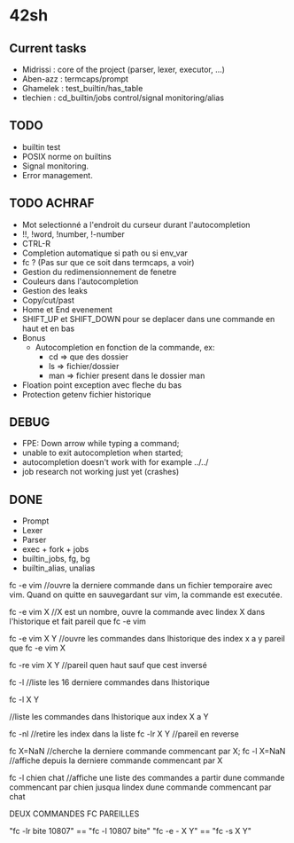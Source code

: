# 42sh

## Current tasks

- Midrissi : core of the project (parser, lexer, executor, ...)
- Aben-azz : termcaps/prompt
- Ghamelek : test_builtin/has_table
- tlechien : cd_builtin/jobs control/signal monitoring/alias

## TODO
- builtin test
- POSIX norme on builtins
- Signal monitoring.
- Error management.

## TODO ACHRAF
- Mot selectionné a l'endroit du curseur durant l'autocompletion
- !!, !word, !number, !-number
- CTRL-R
- Completion automatique si path ou si env_var
- fc ? (Pas sur que ce soit dans termcaps, a voir)
- Gestion du redimensionnement de fenetre
- Couleurs dans l'autocompletion
- Gestion des leaks
- Copy/cut/past
- Home et End evenement
- SHIFT_UP et SHIFT_DOWN pour se deplacer dans une commande en haut et en bas
- Bonus
	- Autocompletion en fonction de la commande, ex:
		- cd => que des dossier
		- ls => fichier/dossier
		- man => fichier present dans le dossier man
- Floation point exception avec fleche du bas
- Protection getenv fichier historique

## DEBUG

- FPE: Down arrow while typing a command;
- unable to exit autocompletion when started;
- autocompletion doesn't work with for example ../../
- job research not working just yet (crashes)

## DONE

- Prompt
- Lexer
- Parser
- exec + fork + jobs
- builtin_jobs, fg, bg
- builtin_alias, unalias

fc -e vim
//ouvre la derniere commande dans un fichier temporaire avec vim. Quand on quitte en sauvegardant sur vim, la commande est executée.

fc -e vim X
//X est un nombre, ouvre la commande avec lindex X dans l'historique et fait pareil que fc -e vim

fc -e vim X Y
//ouvre les commandes dans lhistorique des index x a y pareil que fc -e vim X

fc -re vim X Y
//pareil quen haut sauf que cest inversé

fc -l
//liste les 16 derniere commandes dans lhistorique

fc -l X Y

//liste les commandes dans lhistorique aux index X a Y

fc -nl
//retire les index dans la liste
fc -lr X Y
//pareil en reverse

fc X=NaN
//cherche la derniere commande commencant par X;
fc -l X=NaN
//affiche depuis la derniere commande commencant par X

fc -l chien chat
//affiche une liste des commandes a partir dune commande commencant par chien jusqua lindex dune commande commencant par chat


DEUX COMMANDES FC PAREILLES


"fc -lr bite 10807" == "fc -l 10807 bite"
"fc -e - X Y" == "fc -s X Y"
